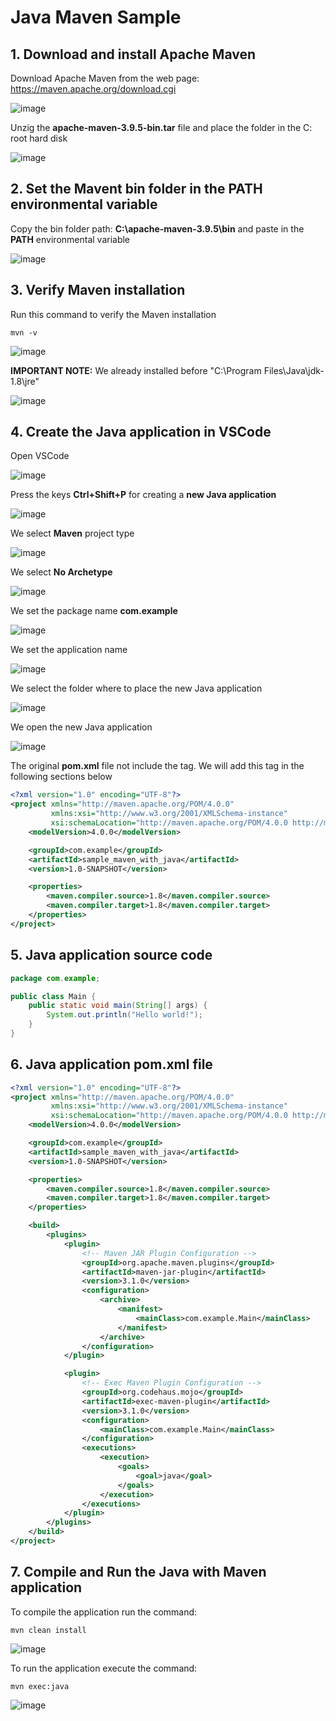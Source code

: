 # Java Maven Sample

## 1. Download and install Apache Maven

Download Apache Maven from the web page: https://maven.apache.org/download.cgi

![image](https://github.com/luiscoco/Java_Maven_Sample/assets/32194879/2588a600-4919-4882-935d-f792024793a8)

Unzig the **apache-maven-3.9.5-bin.tar** file and place the folder in the C: root hard disk

![image](https://github.com/luiscoco/Java_Maven_Sample/assets/32194879/ab3b37c9-6438-4cba-aaf0-537a2f866916)

## 2. Set the Mavent bin folder in the PATH environmental variable

Copy the bin folder path: **C:\apache-maven-3.9.5\bin** and paste in the **PATH** environmental variable

![image](https://github.com/luiscoco/Java_Maven_Sample/assets/32194879/6dba2422-7b73-4443-9a73-5fbd291b0ead)

## 3. Verify Maven installation

Run this command to verify the Maven installation

```
mvn -v
```

![image](https://github.com/luiscoco/Java_Maven_Sample/assets/32194879/df7d036f-7c0d-4495-af7b-71225a2bdee1)

**IMPORTANT NOTE:** We already installed before "C:\Program Files\Java\jdk-1.8\jre"

![image](https://github.com/luiscoco/Java_Maven_Sample/assets/32194879/e14041f8-794b-4dd3-b5df-27236549fe79)

## 4. Create the Java application in VSCode

Open VSCode

![image](https://github.com/luiscoco/Java_Maven_Sample/assets/32194879/99b4263c-3c47-4099-9769-14d9a8c16fa2)

Press the keys **Ctrl+Shift+P** for creating a **new Java application**

![image](https://github.com/luiscoco/Java_Maven_Sample/assets/32194879/8b3170f5-28d5-4d02-af12-4f2cf54ca047)

We select **Maven** project type

![image](https://github.com/luiscoco/Java_Maven_Sample/assets/32194879/a89c55a0-e633-40f2-8e31-1e639a283654)

We select **No Archetype**

![image](https://github.com/luiscoco/Java_Maven_Sample/assets/32194879/8fe04c54-3a13-46d3-9296-af9fdc2b7268)

We set the package name **com.example**

![image](https://github.com/luiscoco/Java_Maven_Sample/assets/32194879/b570cb5d-c2cb-4a48-b360-3b61b798322a)

We set the application name

![image](https://github.com/luiscoco/Java_Maven_Sample/assets/32194879/99274c64-7d2e-4a4e-a815-7826ec39fbbc)

We select the folder where to place the new Java application

![image](https://github.com/luiscoco/Java_Maven_Sample/assets/32194879/91542e3d-5779-4327-81e3-d64db15e2890)

We open the new Java application

![image](https://github.com/luiscoco/Java_Maven_Sample/assets/32194879/df4e51c4-59ab-45e0-9881-be3e9d97fd6f)

The original **pom.xml** file not include the **<build>** tag. We will add this tag in the following sections below

```xml
<?xml version="1.0" encoding="UTF-8"?>
<project xmlns="http://maven.apache.org/POM/4.0.0"
         xmlns:xsi="http://www.w3.org/2001/XMLSchema-instance"
         xsi:schemaLocation="http://maven.apache.org/POM/4.0.0 http://maven.apache.org/xsd/maven-4.0.0.xsd">
    <modelVersion>4.0.0</modelVersion>

    <groupId>com.example</groupId>
    <artifactId>sample_maven_with_java</artifactId>
    <version>1.0-SNAPSHOT</version>

    <properties>
        <maven.compiler.source>1.8</maven.compiler.source>
        <maven.compiler.target>1.8</maven.compiler.target>
    </properties>
</project>
```

## 5. Java application source code

```java
package com.example;

public class Main {
    public static void main(String[] args) {
        System.out.println("Hello world!");
    }
}
```

## 6. Java application pom.xml file

```xml
<?xml version="1.0" encoding="UTF-8"?>
<project xmlns="http://maven.apache.org/POM/4.0.0"
         xmlns:xsi="http://www.w3.org/2001/XMLSchema-instance"
         xsi:schemaLocation="http://maven.apache.org/POM/4.0.0 http://maven.apache.org/xsd/maven-4.0.0.xsd">
    <modelVersion>4.0.0</modelVersion>

    <groupId>com.example</groupId>
    <artifactId>sample_maven_with_java</artifactId>
    <version>1.0-SNAPSHOT</version>

    <properties>
        <maven.compiler.source>1.8</maven.compiler.source>
        <maven.compiler.target>1.8</maven.compiler.target>
    </properties>

    <build>
        <plugins>
            <plugin>
                <!-- Maven JAR Plugin Configuration -->
                <groupId>org.apache.maven.plugins</groupId>
                <artifactId>maven-jar-plugin</artifactId>
                <version>3.1.0</version>
                <configuration>
                    <archive>
                        <manifest>
                            <mainClass>com.example.Main</mainClass>
                        </manifest>
                    </archive>
                </configuration>
            </plugin>

            <plugin>
                <!-- Exec Maven Plugin Configuration -->
                <groupId>org.codehaus.mojo</groupId>
                <artifactId>exec-maven-plugin</artifactId>
                <version>3.1.0</version>
                <configuration>
                    <mainClass>com.example.Main</mainClass>
                </configuration>
                <executions>
                    <execution>
                        <goals>
                            <goal>java</goal>
                        </goals>
                    </execution>
                </executions>
            </plugin>
        </plugins>
    </build>
</project>
```

## 7. Compile and Run the Java with Maven application

To compile the application run the command:

```
mvn clean install
```

![image](https://github.com/luiscoco/Java_Maven_Sample/assets/32194879/1ede466f-8645-4025-88ab-d97b6542eb46)

To run the application execute the command:

```
mvn exec:java 
```

![image](https://github.com/luiscoco/Java_Maven_Sample/assets/32194879/9252e35b-a276-484d-8784-f4297bcad50b)
